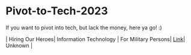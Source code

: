 # Pivot-to-Tech-2023
If you want to pivot into tech, but lack the money, here ya go! :)

| Hiring Our Heroes| Information Technology | For Military Persons| [Link](https://www.hiringourheroes.org)| Unknown |
